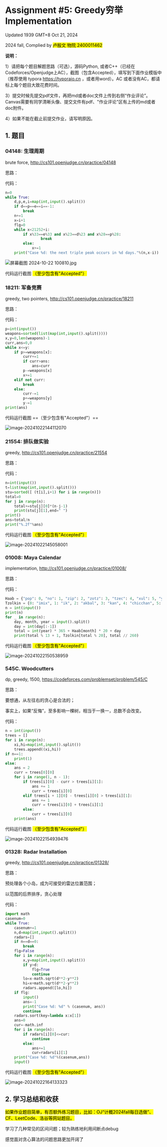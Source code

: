# Assignment #5: Greedy穷举Implementation

Updated 1939 GMT+8 Oct 21, 2024

2024 fall, Complied by <mark>卢殷文 物院 2400011462</mark>



**说明：**

1）请把每个题目解题思路（可选），源码Python, 或者C++（已经在Codeforces/Openjudge上AC），截图（包含Accepted），填写到下面作业模版中（推荐使用 typora https://typoraio.cn ，或者用word）。AC 或者没有AC，都请标上每个题目大致花费时间。

3）提交时候先提交pdf文件，再把md或者doc文件上传到右侧“作业评论”。Canvas需要有同学清晰头像、提交文件有pdf、"作业评论"区有上传的md或者doc附件。

4）如果不能在截止前提交作业，请写明原因。



## 1. 题目

### 04148: 生理周期

brute force, http://cs101.openjudge.cn/practice/04148

思路：



代码：

```python
n=0
while True:
    d,p,e,i=map(int,input().split())
    if d==p==e==i==-1:
        break
    n+=1
    x=i+1
    flg=0
    while x<21252+i:
        if x%33==e%33 and x%23==d%23 and x%28==p%28:
                break
        else:
            x+=1
    print("Case %d: the next triple peak occurs in %d days."%(n,x-i))
```

![屏幕截图 2024-10-22 100810.jpg](https://github.com/lywlucas/lucasrepository/blob/assignment-5/%E5%B1%8F%E5%B9%95%E6%88%AA%E5%9B%BE%202024-10-22%20100810.jpg)

代码运行截图 <mark>（至少包含有"Accepted"）</mark>





### 18211: 军备竞赛

greedy, two pointers, http://cs101.openjudge.cn/practice/18211

思路：



代码：

```python
p=int(input())
weapons=sorted(list(map(int,input().split())))
x,y=0,len(weapons)-1
curr,ans=0,0
while x<=y:
    if p>=weapons[x]:
        curr+=1
        if curr>ans:
            ans=curr
        p-=weapons[x]
        x+=1
    elif not curr:
        break
    else:
        curr-=1
        p+=weapons[y]
        y-=1
print(ans)
```



代码运行截图 ==（至少包含有"Accepted"）==

![image-20241022144112070](C:\Users\ThinkPad\AppData\Roaming\Typora\typora-user-images\image-20241022144112070.png)



### 21554: 排队做实验

greedy, http://cs101.openjudge.cn/practice/21554

思路：



代码：

```python
n=int(input())
t=list(map(int,input().split()))
stu=sorted([ (t[i],i+1) for i in range(n)])
total=0
for j in range(n):
    total+=stu[j][0]*(n-j-1)
    print(stu[j][1],end=" ")
print()
ans=total/n
print("%.2f"%ans)

```



代码运行截图 <mark>（至少包含有"Accepted"）</mark>

![image-20241022145058001](C:\Users\ThinkPad\AppData\Roaming\Typora\typora-user-images\image-20241022145058001.png)



### 01008: Maya Calendar

implementation, http://cs101.openjudge.cn/practice/01008/

思路：



代码：

```python
Haab = {"pop": 0, "no": 1, "zip": 2, "zotz": 3, "tzec": 4, "xul": 5, "yoxkin": 6, "mol": 7, "chen": 8, "yax": 9, "zac": 10, "ceh": 11, "mac": 12, "kankin": 13, "muan": 14, "pax": 15, "koyab": 16, "cumhu": 17, "uayet": 18}
Tzolkin = {0: "imix", 1: "ik", 2: "akbal", 3: "kan", 4: "chicchan", 5: "cimi", 6: "manik", 7: "lamat", 8: "muluk", 9: "ok", 10: "chuen", 11: "eb", 12: "ben", 13: "ix", 14: "mem", 15: "cib", 16: "caban", 17: "eznab", 18: "canac", 19: "ahau"}
n = int(input())
print(n)
for _ in range(n):
    day, month, year = input().split()
    day = int(day[:-1])
    total = int(year) * 365 + Haab[month] * 20 + day
    print(total % 13 + 1, Tzolkin[total % 20], total // 260)
```



代码运行截图 <mark>（至少包含有"Accepted"）</mark>

![image-20241022150538959](C:\Users\ThinkPad\AppData\Roaming\Typora\typora-user-images\image-20241022150538959.png)



### 545C. Woodcutters

dp, greedy, 1500, https://codeforces.com/problemset/problem/545/C

思路：

要想通，从左往右的贪心是合法的；

事实上，如果“反悔”，至多影响一棵树，相当于一换一，总数不会改变。

代码：

```python
n = int(input())
trees = []
for i in range(n):
    xi,hi=map(int,input().split())
    trees.append((xi,hi))
if n==1:
    print(1)
else:
    ans = 2
    curr = trees[0][0]
    for i in range(1, n - 1):
        if trees[i][0] - curr > trees[i][1]:
            ans += 1
            curr = trees[i][0]
        elif trees[i + 1][0] - trees[i][0] > trees[i][1]:
            ans += 1
            curr = trees[i][0] + trees[i][1]
        else:
            curr = trees[i][0]
    print(ans)
```



代码运行截图 <mark>（至少包含有"Accepted"）</mark>

![image-20241022154939476](C:\Users\ThinkPad\AppData\Roaming\Typora\typora-user-images\image-20241022154939476.png)



### 01328: Radar Installation

greedy, http://cs101.openjudge.cn/practice/01328/

思路：

预处理各个小岛，成为可接受的雷达位置范围；

以范围的后界排序，贪心处理

代码：

```python
import math
casenum=0
while True:
    casenum+=1
    n,d=map(int,input().split())
    radars=[]
    if n==d==0:
        break
    flg=False
    for i in range(n):
        x,y=map(int,input().split())
        if y>d:
            flg=True
            continue
        lo=x-math.sqrt(d**2-y**2)
        hi=x+math.sqrt(d**2-y**2)
        radars.append([lo,hi])
    if flg:
        input()
        ans=-1
        print("Case %d: %d" % (casenum, ans))
        continue
    radars.sort(key=lambda x:x[1])
    ans=0
    cur=-math.inf
    for i in range(n):
        if radars[i][0]<=cur:
            continue
        else:
            ans+=1
            cur=radars[i][1]
    print("Case %d: %d"%(casenum,ans))
    input()
```



代码运行截图 <mark>（至少包含有"Accepted"）</mark>

![image-20241022164133323](C:\Users\ThinkPad\AppData\Roaming\Typora\typora-user-images\image-20241022164133323.png)



## 2. 学习总结和收获

<mark>如果作业题目简单，有否额外练习题目，比如：OJ“计概2024fall每日选做”、CF、LeetCode、洛谷等网站题目。</mark>

学习了几种常见的区间问题；较为熟练地利用间断点debug

感觉面对贪心算法的问题思路更加开阔了



